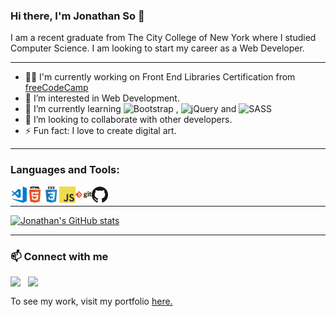 ### Hi there, I'm Jonathan So 👋

I am a recent graduate from The City College of New York where I studied Computer Science. I am looking to start my career as a Web Developer. 

---

- 👨‍💻 I'm currently working on Front End Libraries Certification from [freeCodeCamp](https://www.freecodecamp.org/)
- 👀 I’m interested in Web Development.
- 🌱 I’m currently learning <img  alt="Bootstrap" src="https://img.shields.io/badge/bootstrap-%23563D7C.svg?style=for-the-badge&logo=bootstrap&logoColor=white"/> , <img  alt="jQuery" src="https://img.shields.io/badge/jquery-%230769AD.svg?style=for-the-badge&logo=jquery&logoColor=white"/> and <img  alt="SASS" src="https://img.shields.io/badge/SASS-hotpink.svg?style=for-the-badge&logo=SASS&logoColor=white"/>
- 💞️ I’m looking to collaborate with other developers.
- ⚡ Fun fact: I love to create digital art.

---
### Languages and Tools:

<img align="left" alt="Visual Studio Code" width="26px" src="https://raw.githubusercontent.com/github/explore/80688e429a7d4ef2fca1e82350fe8e3517d3494d/topics/visual-studio-code/visual-studio-code.png" />
<img align="left" width="26px" alt="HTML5" src="https://raw.githubusercontent.com/github/explore/5c058a388828bb5fde0bcafd4bc867b5bb3f26f3/topics/html/html.png"/> 
<img align="left" width="26px" alt="CSS" src="https://raw.githubusercontent.com/github/explore/5c058a388828bb5fde0bcafd4bc867b5bb3f26f3/topics/css/css.png"/> 
<img align="left" width="26px" alt="JavaScript" src="https://raw.githubusercontent.com/github/explore/80688e429a7d4ef2fca1e82350fe8e3517d3494d/topics/javascript/javascript.png"/> 
<img align="left" width="26px" alt="Git" src="https://raw.githubusercontent.com/github/explore/5c058a388828bb5fde0bcafd4bc867b5bb3f26f3/topics/git/git.png"/> 
<img align="left" alt="GitHub" width="26px" src="https://raw.githubusercontent.com/github/explore/78df643247d429f6cc873026c0622819ad797942/topics/github/github.png" />
<br>

---
[![Jonathan's GitHub stats](https://github-readme-stats.vercel.app/api?username=Jonathan668)](https://github.com/Jonathan668/github-readme-stats)



---
### 📫 Connect with me

[<img width="28px" align="left" src="https://img.icons8.com/fluent/48/000000/linkedin.png"/>](https://www.linkedin.com/in/jonathan-so-2a4699192/)
<a href="mailto:jonathanso668@gmail.com">
<img width="28px" align="left" src="https://img.icons8.com/color/48/000000/gmail--v1.png"/>
</a>
<br>
<p align="left">To see my work, visit my portfolio <a href="https://jonathan668.github.io/">here.</a></p>




<!---
Jonathan668/Jonathan668 is a ✨ special ✨ repository because its `README.md` (this file) appears on your GitHub profile.
You can click the Preview link to take a look at your changes.
--->
